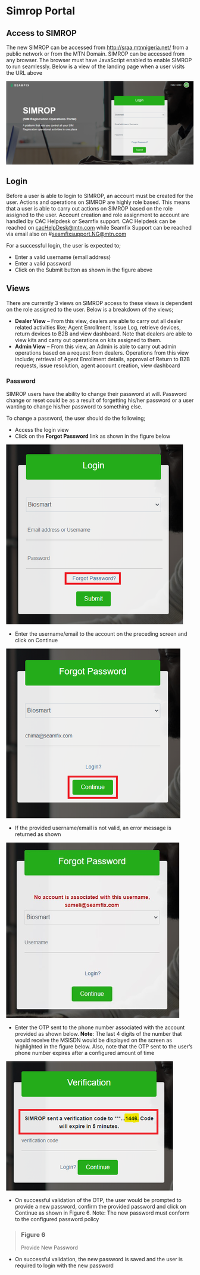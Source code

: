 # Simrop Portal

## Access to SIMROP
The new SIMROP can be accessed from http://sraa.mtnnigeria.net/ from a public network or from the MTN Domain. SIMROP can be accessed from any browser. The browser must have JavaScript enabled to enable SIMROP to run seamlessly. Below is a view of the landing page when a user visits the URL above

![SIMROP Landing Page](../assets/images/INTR-1-URL-Landing-Page.png)

## Login

Before a user is able to login to SIMROP, an account must be created for the user. Actions and operations on SIMROP are highly role based. This means that a user is able to carry out actions on SIMROP based on the role assigned to the user. 
Account creation and role assignment to account are handled by CAC Helpdesk or Seamfix support. CAC Helpdesk can be reached on cacHelpDesk@mtn.com while Seamfix Support can be reached via email also on #seamfixsupport.NG@mtn.com

For a successful login, the user is expected to;
- Enter a valid username (email address)
- Enter a valid password
- Click on the Submit button as shown in the figure above

## Views
There are currently 3 views on SIMROP access to these views is dependent on the role assigned to the user. Below is a breakdown of the views;
- **Dealer View** – From this view, dealers are able to carry out all dealer related activities like; Agent Enrollment, Issue Log, retrieve devices, return devices to B2B and view dashboard. Note that dealers are able to view kits and carry out operations on kits assigned to them.
- **Admin View** – From this view, an Admin is able to carry out admin operations based on a request from dealers. Operations from this view include; retrieval of Agent Enrollment details, approval of Return to B2B requests, issue resolution, agent account creation, view dashboard


###	Password
SIMROP users have the ability to change their password at will. Password change or reset could be as a result of forgetting his/her password or a user wanting to change his/her password to something else.

To change a password, the user should do the following;
  - Access the login view
  - Click on the **Forgot Password** link as shown in the figure below

![Forgot Password](../assets/images/INTR-2-Forgot-Password-Link.png)

  - Enter the username/email to the account on the preceding screen and click on Continue

![Password Change](../assets/images/INTR-3-Password-Change.png)

  -	If the provided username/email is not valid, an error message is returned as shown

![Invalid Username Error](../assets/images/INTR-4-Invalid-Username-Error.jpg)

  - Enter the OTP sent to the phone number associated with the account provided as shown below. 
**Note**: The last 4 digits of the number that would receive the MSISDN would be displayed on the screen as highlighted in the figure below. Also, note that the OTP sent to the user’s phone number expires after a configured amount of time
 
![OTP validation](../assets/images/INTR-5-OTP-validation.png)

  - On successful validation of the OTP, the user would be prompted to provide a new password, confirm the provided password and click on Continue as shown in Figure 6. Note: The new password must conform to the configured password policy

 
> ### Figure 6
> Provide New Password

  - On successful validation, the new password is saved and the user is required to login with the new password

